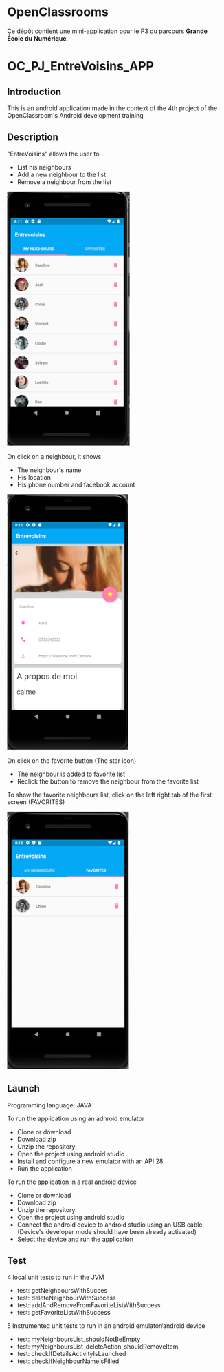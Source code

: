# OpenClassrooms

Ce dépôt contient une mini-application pour le P3 du parcours **Grande École du Numérique**.
# OC_PJ_EntreVoisins_APP

## Introduction
This is an android application made in the context of the 4th project of the OpenClassroom's Android development training


## Description
"EntreVoisins" allows the user to 
* List his neighbours
* Add a new neighbour to the list
* Remove a neighbour from the list

![](ScreenShots/Neighbours.png)

On click on a neighbour, it shows
* The neighbour's name
* His location
* His phone number and facebook account

![](ScreenShots/Details.png)

On click on the favorite button (The star icon) 
* The neighbour is added to favorite list
* Reclick the button to remove the neighbour from the favorite list

To show the favorite neighbours list, click on the left right tab of the first screen (FAVORITES)

![](ScreenShots/Favorite.png)




## Launch 
Programming language: JAVA 

To run the application using an adnroid emulator
* Clone or download
* Download zip
* Unzip the repository 
* Open the project using android studio
* Install and configure a new emulator with an API 28
* Run the application

To run the application in a real android device
* Clone or download
* Download zip
* Unzip the repository
* Open the project using android studio
* Connect the android device to android studio using an USB cable (Device's developer mode should have been already activated) 
* Select the device and run the application

## Test 
4 local unit tests to run in the JVM 
* test: getNeighboursWithSucces
* test: deleteNeighbourWithSuccess
* test: addAndRemoveFromFavoriteListWithSuccess
* test: getFavoriteListWithSuccess

5 Instrumented unit tests to run in an android emulator/android device 
* test: myNeighboursList_shouldNotBeEmpty
* test: myNeighboursList_deleteAction_shouldRemoveItem
* test: checkIfDetailsActivityIsLaunched
* test: checkIfNeighbourNameIsFilled
